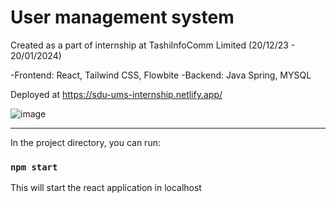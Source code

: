 # User management system

Created as a part of internship at TashiInfoComm Limited (20/12/23 - 20/01/2024)

 -Frontend: React, Tailwind CSS, Flowbite
 -Backend: Java Spring, MYSQL

Deployed at https://sdu-ums-internship.netlify.app/
 
![image](https://github.com/user-attachments/assets/df9bbf5a-cb49-4152-a12a-61f714a31fc6)

---------------------------------------------------------
In the project directory, you can run:

### `npm start`
This will start the react application in localhost


